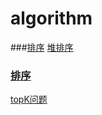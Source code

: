 # algorithm

###[排序](src/sort)
[堆排序](src/sort/Heap.java)
### [排序](src/question)
[topK问题](src/question/TopK.java)
